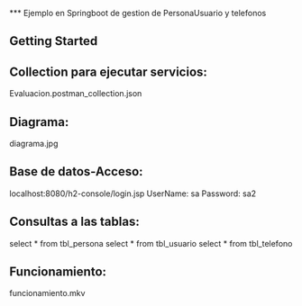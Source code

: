 <a name="readme-top"></a>
*** Ejemplo en Springboot de gestion de PersonaUsuario y telefonos

<!-- GETTING STARTED -->
## Getting Started

## Collection para ejecutar servicios:
Evaluacion.postman_collection.json


## Diagrama:
diagrama.jpg


## Base de datos-Acceso:
localhost:8080/h2-console/login.jsp
UserName: sa
Password: sa2


## Consultas a las tablas:
select * from tbl_persona
select * from tbl_usuario
select * from tbl_telefono


## Funcionamiento:
funcionamiento.mkv